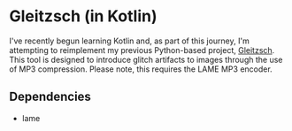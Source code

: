# Gleitzsch (in Kotlin)

I've recently begun learning Kotlin and, as part of this journey, I'm attempting to reimplement my previous Python-based project, [Gleitzsch](https://github.com/kirilenkobm/gleitzsch).
This tool is designed to introduce glitch artifacts to images through the use of MP3 compression.
Please note, this requires the LAME MP3 encoder.

## Dependencies

- lame